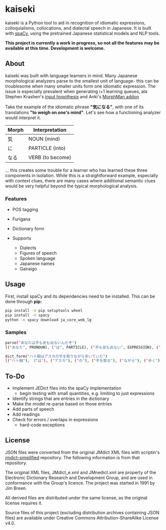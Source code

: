 # kaiseki
kaiseki is a Python tool to aid in recognition of idiomatic expressions, colloquialisms, collocations, and dialectal speech in Japanese. It is built with [spaCy](https://spacy.io/models), using the pretrained Japanese statistical models and NLP tools.

**This project is currently a work in progress, so not all the features may be available at this time. Development is welcome.**

## About
kaiseki was built with language learners in mind. Many Japanese morphological analyzers parse to the smallest unit of language- this can be troublesome when many smaller units form one idiomatic expression. The issue is especially prevalent when generating i+1 learning queues, ala Stephen Krashen's [input hypothesis](https://en.wikipedia.org/wiki/Input_hypothesis) and Anki's [MorphMan addon](https://github.com/kaegi/MorphMan)

Take the example of the idiomatic phrase **"気になる"**, with one of its translations **"to weigh on one's mind"**. Let's see how a functioning analyzer would interpret it.

| Morph | Interpretation |
| --- | -------------- |
| 気　 | NOUN (mind)      |
| に　 | PARTICLE (into) |
| なる | VERB (to become) |

 ... this creates some trouble for a learner who has learned these three components in isolation. While this is a straightforward example, especially with context clues, there are many cases where additional semantic clues would be very helpful beyond the typical morphological analysis.
 
### Features
- POS tagging
- Furigana
- Dictionary form

- Supports
   - Dialects
   - Figures of speech
   - Spoken language
   - Japanese names
   - Gairaigo

## Usage
First, install spaCy and its dependencies need to be installed. This can be done through **pip:**
```bash
pip install -U pip setuptools wheel
pip install -U spacy
python -m spacy download ja_core_web_lg
```

### Samples
```bash
parse("あなたは手も足も出ないんだぞ")
[("あなた", PRONOUN), ("は", PARTICLE), ("手も足も出ない", EXPRESSION), ("んだ" EXPRESSION), ("ぞ" PARTICLE)]

dict_form("ハト胸はアスカの手を取りながら歩いていた")
[("ハト胸"), （"は"), ("アスカ"), ("の"), ("手を取る"), ("ながら"), ("歩く"), ("いる"), ("た")]
```

## To-Do

- Implement JEDict files into the spaCy implementation
   - begin testing with small quantities, e.g. limiting to just expressions
- Identify strings that are entries in the dictionary
- Make the model re-parse based on those entries
- Add parts of speech
- Add readings
- Check for errors / overlaps in expressions
   - hard-code exceptions
   
## License

JSON files were converted from the original JMdict XML files with scriptin's [jmdict-simplified](https://github.com/scriptin/jmdict-simplified) repository. The following information is from that repository.

The original XML files, JMdict_e.xml and JMnedict.xml are property of the Electronic Dictionary Research and Development Group, and are used in conformance with the Group's licence. The project was started in 1991 by Jim Breen.

All derived files are distributed under the same license, as the original license requires it.

Source files of this project (excluding distribution archives containing JSON files) are available under Creative Commons Attribution-ShareAlike License v4.0.

